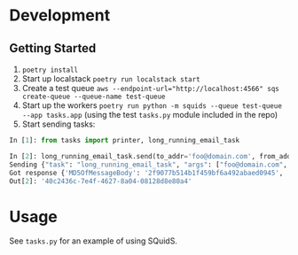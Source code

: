 # Development

## Getting Started

1. `poetry install`
2. Start up localstack `poetry run localstack start`
3. Create a test queue `aws --endpoint-url="http://localhost:4566" sqs create-queue --queue-name test-queue`
4. Start up the workers `poetry run python -m squids --queue test-queue --app tasks.app` (using the test `tasks.py` module included in the repo)
5. Start sending tasks:

```python
In [1]: from tasks import printer, long_running_email_task

In [2]: long_running_email_task.send(to_addr='foo@domain.com', from_addr='bar@domain.com', body='Hello World!')
Sending {"task": "long_running_email_task", "args": ["foo@domain.com", "bar@domain.com", "Hello World!"], "kwargs": {}, "task_id": "40c2436c-7e4f-4627-8a04-08128d8e80a4"} to test-queue
Got response {'MD5OfMessageBody': '2f9077b514b1f459bf6a492abaed0945', 'MessageId': '78ad34db-abae-ec91-c236-b3d5db2e3627', 'ResponseMetadata': {'RequestId': '6ADEAZLN4EFY0UBW5JOR2KA0RI7VWJ0D9CN4O5H6R7E1Z33NADHM', 'HTTPStatusCode': 200, 'HTTPHeaders': {'content-type': 'text/html; charset=utf-8', 'content-length': '322', 'x-amzn-requestid': '6ADEAZLN4EFY0UBW5JOR2KA0RI7VWJ0D9CN4O5H6R7E1Z33NADHM', 'x-amz-crc32': '3277104638', 'access-control-allow-origin': '*', 'access-control-allow-methods': 'HEAD,GET,PUT,POST,DELETE,OPTIONS,PATCH', 'access-control-allow-headers': 'authorization,cache-control,content-length,content-md5,content-type,etag,location,x-amz-acl,x-amz-content-sha256,x-amz-date,x-amz-request-id,x-amz-security-token,x-amz-tagging,x-amz-target,x-amz-user-agent,x-amz-version-id,x-amzn-requestid,x-localstack-target,amz-sdk-invocation-id,amz-sdk-request', 'access-control-expose-headers': 'etag,x-amz-version-id', 'connection': 'close', 'date': 'Mon, 25 Apr 2022 17:45:23 GMT', 'server': 'hypercorn-h11'}, 'RetryAttempts': 0}}
Out[2]: '40c2436c-7e4f-4627-8a04-08128d8e80a4'
```


# Usage

See `tasks.py` for an example of using SQuidS.
